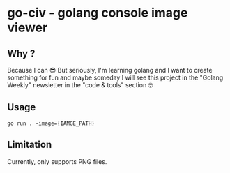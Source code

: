 # go-civ - golang console image viewer
## Why ?
Because I can :sunglasses: But seriously, I'm learning golang and I want to create something for fun and maybe someday I will see this project in the "Golang Weekly" newsletter in the "code & tools" section :nerd_face:

## Usage
```
go run . -image={IAMGE_PATH}
```
## Limitation
Currently, only supports PNG files.
